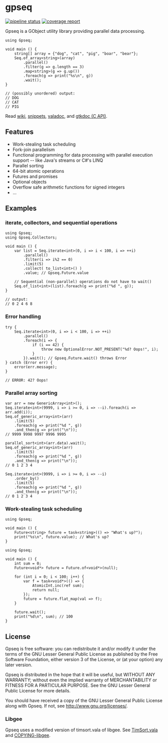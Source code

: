# gpseq

[![pipeline status](https://gitlab.com/kosmospredanie/gpseq/badges/master/pipeline.svg?style=flat-square)](https://gitlab.com/kosmospredanie/gpseq/commits/master)
[![coverage report](https://gitlab.com/kosmospredanie/gpseq/badges/master/coverage.svg?style=flat-square)](https://gitlab.com/kosmospredanie/gpseq/-/jobs/artifacts/master/file/coverage/index.html?job=test)

Gpseq is a GObject utility library providing parallel data processing.

```vala
using Gpseq;

void main () {
	string[] array = {"dog", "cat", "pig", "boar", "bear"};
	Seq.of_array<string>(array)
		.parallel()
		.filter(g => g.length == 3)
		.map<string>(g => g.up())
		.foreach(g => print("%s\n", g))
		.wait();
}

// (possibly unordered) output:
// DOG
// CAT
// PIG
```

Read [wiki](https://gitlab.com/kosmospredanie/gpseq/wikis),
[snippets](https://gitlab.com/kosmospredanie/gpseq/snippets),
[valadoc](https://gitlab.com/kosmospredanie/gpseq/-/jobs/artifacts/master/file/valadoc/index.html?job=build),
and [gtkdoc (C API)](https://gitlab.com/kosmospredanie/gpseq/-/jobs/artifacts/master/file/gtkdoc/html/index.html?job=build).

## Features

- Work-stealing task scheduling
- Fork-join parallelism
- Functional programming for data processing with parallel execution support --
like Java's streams or C#'s LINQ
- Parallel sorting
- 64-bit atomic operations
- Futures and promises
- Optional objects
- Overflow safe arithmetic functions for signed integers
- ...

## Examples

### iterate, collectors, and sequential operations

```vala
using Gpseq;
using Gpseq.Collectors;

void main () {
	var list = Seq.iterate<int>(0, i => i < 100, i => ++i)
		.parallel()
		.filter(i => i%2 == 0)
		.limit(5)
		.collect( to_list<int>() )
		.value; // Gpseq.Future.value

	// Sequential (non-parallel) operations do not have to wait()
	Seq.of_list<int>(list).foreach(g => print("%d ", g));
}

// output:
// 0 2 4 6 8
```

### Error handling

```vala
try {
	Seq.iterate<int>(0, i => i < 100, i => ++i)
		.parallel()
		.foreach(i => {
			if (i == 42) {
				throw new OptionalError.NOT_PRESENT("%d? Oops!", i);
			}
		}).wait(); // Gpseq.Future.wait() throws Error
} catch (Error err) {
	error(err.message);
}

// ERROR: 42? Oops!
```

### Parallel array sorting

```vala
var arr = new GenericArray<int>();
Seq.iterate<int>(9999, i => i >= 0, i => --i).foreach(i => arr.add(i));
Seq.of_generic_array<int>(arr)
	.limit(5)
	.foreach(g => print("%d ", g))
	.and_then(g => print("\n"));
// 9999 9998 9997 9996 9995

parallel_sort<int>(arr.data).wait();
Seq.of_generic_array<int>(arr)
	.limit(5)
	.foreach(g => print("%d ", g))
	.and_then(g => print("\n"));
// 0 1 2 3 4
```

```vala
Seq.iterate<int>(9999, i => i >= 0, i => --i)
	.order_by()
	.limit(5)
	.foreach(g => print("%d ", g))
	.and_then(g => print("\n"));
// 0 1 2 3 4
```

### Work-stealing task scheduling

```vala
using Gpseq;

void main () {
	Future<string> future = task<string>(() => "What's up?");
	print("%s\n", future.value); // What's up?
}
```

```vala
using Gpseq;

void main () {
	int sum = 0;
	Future<void*> future = Future.of<void*>(null);

	for (int i = 0; i < 100; i++) {
		var f = task<void*>(() => {
			AtomicInt.inc(ref sum);
			return null;
		});
		future = future.flat_map(val => f);
	}

	future.wait();
	print("%d\n", sum); // 100
}
```

## License

Gpseq is free software: you can redistribute it and/or modify it under
the terms of the GNU Lesser General Public License as published by the
Free Software Foundation, either version 3 of the License, or (at your
option) any later version.

Gpseq is distributed in the hope that it will be useful, but WITHOUT ANY
WARRANTY; without even the implied warranty of MERCHANTABILITY or
FITNESS FOR A PARTICULAR PURPOSE.  See the GNU Lesser General Public
License for more details.

You should have received a copy of the GNU Lesser General Public License
along with Gpseq.  If not, see <http://www.gnu.org/licenses/>.

### Libgee

Gpseq uses a modified version of timsort.vala of libgee.
See [TimSort.vala](src/TimSort.vala) and [COPYING-libgee](COPYING-libgee).
